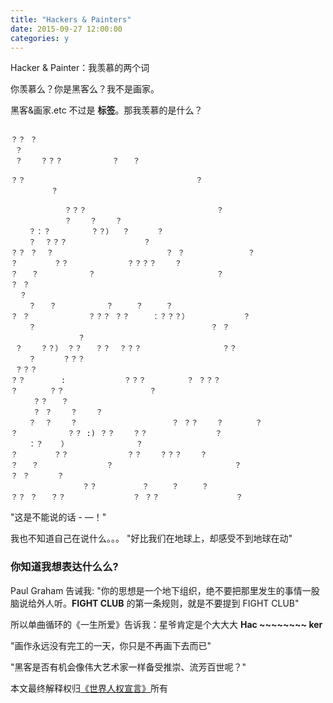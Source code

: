 ```yaml
---
title: "Hackers & Painters"
date: 2015-09-27 12:00:00
categories: y
---
```


Hacker & Painter：我羡慕的两个词


你羡慕么？你是黑客么？我不是画家。

黑客&画家.etc 不过是 **标签**。那我羡慕的是什么？

<pre><code class="hljs javascript">
？？ ？  							  
 ？
 ？    ？？？	 		？   ？

？？ 										？ 		   	
		 ？

	 		？？？ 							？ 
	 		？    ？    ？
	？：？			？？）  ？  	？ 				  
	？  ？？？                 ？
？？ ？  ？ 						？ ？  			 ？
？  	     ？？ 			？？？？    ？
？  	？			？ 							？
？ ？    
  ？
	？  	？ 			？     ？     ？
？ ？   			？？？ ？？     ：？？？）            ？
	？   									？ ？  								
			   ？
 ？    ？？） ？？   ？？  ？？？  				？？	 	
 	？      ？？？  		
 ？？？
？？  	  : 			？？？  		？ ？？？
？   	？？ 		   			 ？
	 ？？   ？ 										
	 ？ ？    ？    ？
	？  ？  	？ 					  ？ ？？    ？       ？
？ 			？？ :) ？？    ？？ 				 ？ 
 	：？    ）			      ？
？  	     ？？ 			？？    ？？？    ？
？  	？				？ 							？
？ ？      ？
				？？ 			？     ？     ？
？？ ？   ？？ 				？ ？？                 ？
</code></pre>

"这是不能说的话 - —！"

我也不知道自己在说什么。。。 "好比我们在地球上，却感受不到地球在动"

### 你知道我想表达什么么?

Paul Graham 告诫我: "你的思想是一个地下组织，绝不要把那里发生的事情一股脑说给外人听。**FIGHT CLUB** 的第一条规则，就是不要提到 FIGHT CLUB"

所以单曲循环的《一生所爱》告诉我：星爷肯定是个大大大 **Hac ~~~~~~~~ ker**

"画作永远没有完工的一天，你只是不再画下去而已"

"黑客是否有机会像伟大艺术家一样备受推崇、流芳百世呢？" 


本文最终解释权归[《世界人权宣言》][HumanRights]所有


[HumanRights]: http://www.ohchr.org/CH/UDHR/Pages/Language.aspx?LangID=chn


